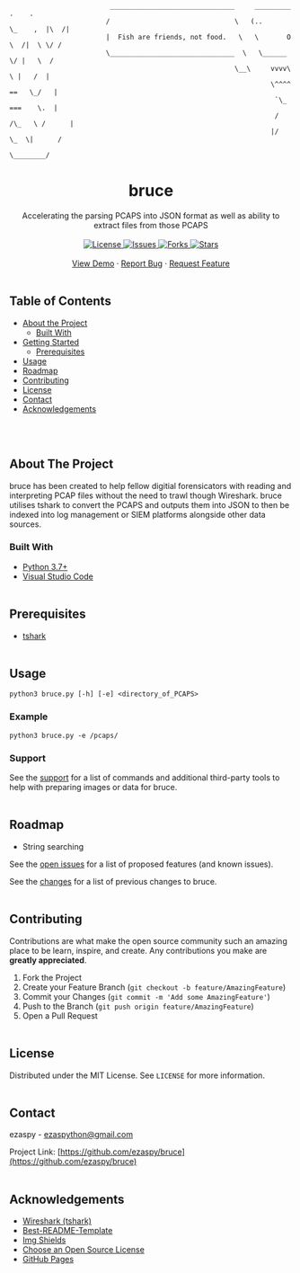 <!-- PROJECT LOGO -->
```
                         _______________________________     _________         .    .
                        /                               \   (..       \_    ,  |\  /|
                        |  Fish are friends, not food.   \   \       O  \  /|  \ \/ /
                        \_______________________________  \   \______    \/ |   \  /
                                                        \__\     vvvv\    \ |   /  |
                                                                 \^^^^  ==   \_/   |
                                                                  `\_   ===    \.  |
                                                                  / /\_   \ /      |
                                                                 |/   \_  \|      /
                                                                        \________/
```
<p align="center">
  <h1 align="center">bruce</h1>
  <p align="center">
    Accelerating the parsing PCAPS into JSON format as well as ability to extract files from those PCAPS
    <br><br>
    <a href="https://opensource.org/licenses/MIT">
    <img src="https://img.shields.io/badge/License-MIT-yellow.svg" alt="License">
    </a>
    <a href="https://github.com/ezaspy/bruce/issues">
    <img src="https://img.shields.io/github/issues/markdown-templates/markdown-snippets.svg" alt="Issues">
    </a>
    <a href="https://github.com/ezaspy/bruce/forks">
    <img src="https://img.shields.io/github/forks/markdown-templates/markdown-snippets.svg" alt="Forks">
    </a>
    <a href="https://github.com/ezaspy/bruce/stars">
    <img src="https://img.shields.io/github/stars/markdown-templates/markdown-snippets.svg" alt="Stars">
    </a>
    <br><br>
    <a href="https://github.com/ezaspy/bruce">View Demo</a>
    ·
    <a href="https://github.com/ezaspy/bruce/issues">Report Bug</a>
    ·
    <a href="https://github.com/ezaspy/bruce/issues">Request Feature</a>
    <br><br>
  </p>
</p>

<!-- TABLE OF CONTENTS -->
## Table of Contents

* [About the Project](#about-the-project)
  * [Built With](#built-with)
* [Getting Started](#getting-started)
  * [Prerequisites](#prerequisites)
* [Usage](#usage)
* [Roadmap](#roadmap)
* [Contributing](#contributing)
* [License](#license)
* [Contact](#contact)
* [Acknowledgements](#acknowledgements)


<br><br>
<!-- ABOUT THE PROJECT -->
## About The Project

bruce has been created to help fellow digitial forensicators with reading and interpreting PCAP files without the need to trawl though Wireshark. bruce utilises tshark to convert the PCAPS and outputs them into JSON to then be indexed into log management or SIEM platforms alongside other data sources.
<br>

### Built With

* [Python 3.7+](https://www.python.org)
* [Visual Studio Code](https://code.visualstudio.com)
<br><br>


<!-- Prerequisites -->
## Prerequisites

* [tshark](https://tshark.dev)
<br><br>


<!-- USAGE EXAMPLES -->
## Usage
`python3 bruce.py [-h] [-e] <directory_of_PCAPS>`
### Example
`python3 bruce.py -e /pcaps/`
### Support
See the [support](https://github.com/ezaspy/bruce/issues) for a list of commands and additional third-party tools to help with preparing images or data for bruce.
<br><br>


<!-- ROADMAP -->
## Roadmap

* String searching

See the [open issues](https://github.com/ezaspy/bruce/issues) for a list of proposed features (and known issues).
<br>

See the [changes](https://github.com/ezaspy/bruce/issues) for a list of previous changes to bruce.
<br><br>


<!-- CONTRIBUTING -->
## Contributing

Contributions are what make the open source community such an amazing place to be learn, inspire, and create. Any contributions you make are **greatly appreciated**.

1. Fork the Project
2. Create your Feature Branch (`git checkout -b feature/AmazingFeature`)
3. Commit your Changes (`git commit -m 'Add some AmazingFeature'`)
4. Push to the Branch (`git push origin feature/AmazingFeature`)
5. Open a Pull Request
<br><br>


<!-- LICENSE -->
## License

Distributed under the MIT License. See `LICENSE` for more information.
<br><br>


<!-- CONTACT -->
## Contact

ezaspy - ezaspython@gmail.com

Project Link: [https://github.com/ezaspy/bruce](https://github.com/ezaspy/bruce)
<br><br>


<!-- ACKNOWLEDGEMENTS -->
## Acknowledgements
* [Wireshark (tshark)](https://tshark.dev)
* [Best-README-Template](https://github.com/othneildrew/Best-README-Template)
* [Img Shields](https://shields.io)
* [Choose an Open Source License](https://choosealicense.com)
* [GitHub Pages](https://pages.github.com)



<!-- MARKDOWN LINKS & IMAGES -->
<!-- https://www.markdownguide.org/basic-syntax/#reference-style-links -->
[contributors-shield]: https://img.shields.io/github/contributors/ezaspy/bruce.svg?style=flat-square
[contributors-url]: https://github.com/ezaspy/bruce/graphs/contributors
[forks-shield]: https://img.shields.io/github/forks/ezaspy/bruce.svg?style=flat-square
[forks-url]: https://github.com/ezaspy/bruce/network/members
[stars-shield]: https://img.shields.io/github/stars/ezaspy/bruce.svg?style=flat-square
[stars-url]: https://github.com/ezaspy/bruce/stargazers
[issues-shield]: https://img.shields.io/github/issues/ezaspy/bruce.svg?style=flat-square
[issues-url]: https://github.com/ezaspy/bruce/issues
[license-shield]: https://img.shields.io/github/license/ezaspy/bruce.svg?style=flat-square
[license-url]: https://github.com/ezaspy/bruce/master/LICENSE.txt
[product-screenshot]: images/screenshot.png
